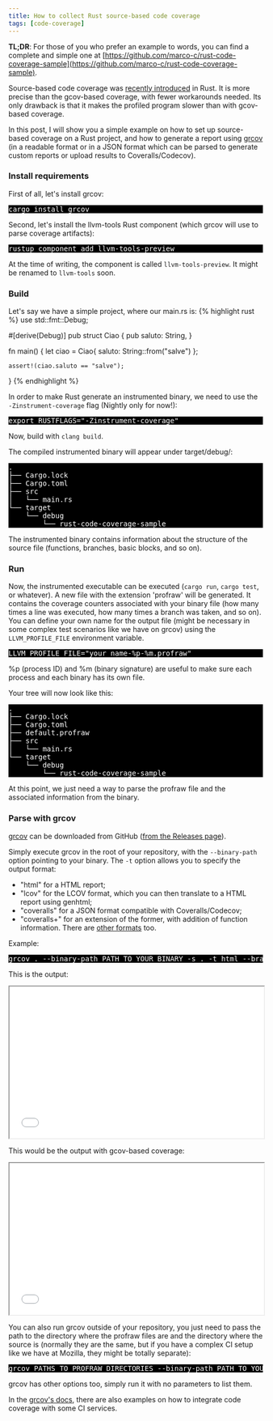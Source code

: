 ```yaml
---
title: How to collect Rust source-based code coverage
tags: [code-coverage]
---
```


**TL;DR**: For those of you who prefer an example to words, you can find a complete and simple one at [https://github.com/marco-c/rust-code-coverage-sample](https://github.com/marco-c/rust-code-coverage-sample).

Source-based code coverage was [recently introduced](https://github.com/rust-lang/rust/issues/34701#issuecomment-723178087) in Rust. It is more precise than the gcov-based coverage, with fewer workarounds needed. Its only drawback is that it makes the profiled program slower than with gcov-based coverage.

In this post, I will show you a simple example on how to set up source-based coverage on a Rust project, and how to generate a report using [grcov](https://github.com/mozilla/grcov) (in a readable format or in a JSON format which can be parsed to generate custom reports or upload results to Coveralls/Codecov).

### Install requirements

First of all, let's install grcov:
<pre style="background-color:black;color:white;">
cargo install grcov
</pre>

Second, let's install the llvm-tools Rust component (which grcov will use to parse coverage artifacts):
<pre style="background-color:black;color:white;">
rustup component add llvm-tools-preview
</pre>
At the time of writing, the component is called `llvm-tools-preview`. It might be renamed to `llvm-tools` soon.


### Build
Let's say we have a simple project, where our main.rs is:
{% highlight rust %}
use std::fmt::Debug;

#[derive(Debug)]
pub struct Ciao {
    pub saluto: String,
}

fn main() {
    let ciao = Ciao{ saluto: String::from("salve") };

    assert!(ciao.saluto == "salve");
}
{% endhighlight %}

In order to make Rust generate an instrumented binary, we need to use the `-Zinstrument-coverage` flag (Nightly only for now!):
<pre style="background-color:black;color:white;">
export RUSTFLAGS="-Zinstrument-coverage"
</pre>

Now, build with `clang build`.

The compiled instrumented binary will appear under target/debug/:
<pre style="background-color:black;color:white;">
.
├── Cargo.lock
├── Cargo.toml
├── src
│   └── main.rs
└── target
    └── debug
        └── rust-code-coverage-sample
</pre>

The instrumented binary contains information about the structure of the source file (functions, branches, basic blocks, and so on).

### Run
Now, the instrumented executable can be executed (`cargo run`, `cargo test`, or whatever). A new file with the extension 'profraw' will be generated. It contains the coverage counters associated with your binary file (how many times a line was executed, how many times a branch was taken, and so on). You can define your own name for the output file (might be necessary in some complex test scenarios like we have on grcov) using the `LLVM_PROFILE_FILE` environment variable.

<pre style="background-color:black;color:white;">
LLVM_PROFILE_FILE="your_name-%p-%m.profraw"
</pre>
%p (process ID) and %m (binary signature) are useful to make sure each process and each binary has its own file.


Your tree will now look like this:
<pre style="background-color:black;color:white;">
.
├── Cargo.lock
├── Cargo.toml
├── default.profraw
├── src
│   └── main.rs
└── target
    └── debug
        └── rust-code-coverage-sample
</pre>

At this point, we just need a way to parse the profraw file and the associated information from the binary.

### Parse with grcov
[grcov](https://github.com/mozilla/grcov) can be downloaded from GitHub ([from the Releases page](https://github.com/mozilla/grcov/releases)).

Simply execute grcov in the root of your repository, with the `--binary-path` option pointing to your binary. The `-t` option allows you to specify the output format:
- "html" for a HTML report;
- "lcov" for the LCOV format, which you can then translate to a HTML report using genhtml;
- "coveralls" for a JSON format compatible with Coveralls/Codecov;
- "coveralls+" for an extension of the former, with addition of function information.
There are [other formats](https://github.com/mozilla/grcov#alternative-reports) too.

Example:
<pre style="background-color:black;color:white;">
grcov . --binary-path PATH_TO_YOUR_BINARY -s . -t html --branch --ignore-not-existing -o ./coverage/
</pre>

This is the output:
<iframe src="/assets/source_based_coverage/src/main.rs.html" width="100%" height="300">
  <p>Your browser does not support iframes.</p>
</iframe>

This would be the output with gcov-based coverage:
<iframe src="/assets/gcov_coverage/src/main.rs.html" width="100%" height="300">
  <p>Your browser does not support iframes.</p>
</iframe>


You can also run grcov outside of your repository, you just need to pass the path to the directory where the profraw files are and the directory where the source is (normally they are the same, but if you have a complex CI setup like we have at Mozilla, they might be totally separate):
<pre style="background-color:black;color:white;">
grcov PATHS_TO_PROFRAW_DIRECTORIES --binary-path PATH_TO_YOUR_BINARY -s PATH_TO_YOUR_SOURCE_CODE -t html --branch --ignore-not-existing -o ./coverage/
</pre>

grcov has other options too, simply run it with no parameters to list them.

In the [grcov's docs](https://github.com/mozilla/grcov#grcov-with-travis), there are also examples on how to integrate code coverage with some CI services.
